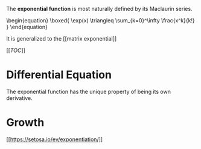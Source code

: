 The **exponential function** is most naturally defined by its Maclaurin series.

\begin{equation}
\boxed{
\exp(x) \triangleq \sum_{k=0}^\infty \frac{x^k}{k!}
}
\end{equation}

It is generalized to the [[matrix exponential]]

[[_TOC_]]

# Differential Equation

The exponential function has the unique property of being its own derivative.

# Growth



[[https://setosa.io/ev/exponentiation/]]